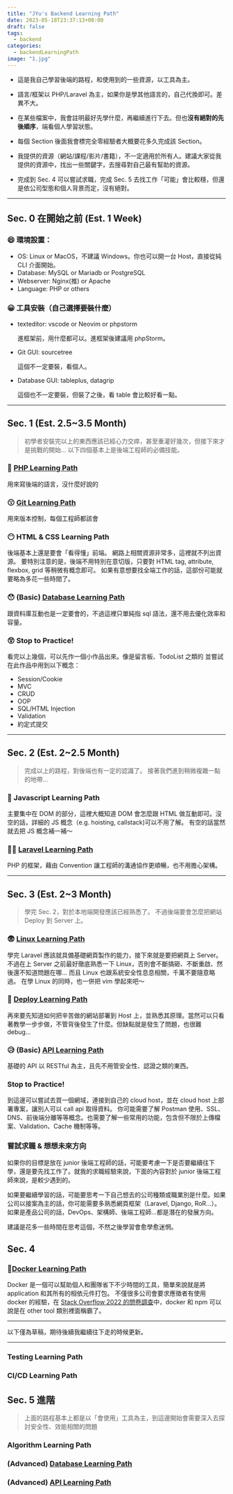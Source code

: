 ```yaml
---
title: "JYu's Backend Learning Path"
date: 2023-05-18T23:37:13+08:00
draft: false
tags:
  - backend
categories:
  - backendLearningPath
image: "1.jpg"
---
```


- 這是我自己學習後端的路程，和使用到的一些資源，以工具為主。

- 語言/框架以 PHP/Laravel 為主，如果你是學其他語言的，自己代換即可。差異不大。

- 在某些檔案中，我會註明最好先學什麼，再繼續進行下去。但也**沒有絕對的先後順序**，端看個人學習狀態。

- 每個 Section 後面我會標完全零經驗者大概要花多久完成該 Section。

- 我提供的資源（網站/課程/影片/書籍），不一定適用於所有人。建議大家從我提供的資源中，找出一些關鍵字，去搜尋對自己最有幫助的資源。

- 完成到 Sec. 4 可以嘗試求職，完成 Sec. 5 去找工作「可能」會比較穩，但還是依公司型態和個人背景而定，沒有絕對。

---
## Sec. 0 在開始之前 (Est. 1 Week)
### 😄 環境設置：
- OS: Linux or MacOS，不建議 Windows。你也可以開一台 Host，直接從純 CLI 介面開始。
- Database: MySQL or Mariadb or PostgreSQL
- Webserver: Nginx(推) or Apache
- Language: PHP or others
### 😀 工具安裝（自己選擇要裝什麼）
- texteditor: vscode or Neovim or phpstorm

  進框架前，用什麼都可以。進框架後建議用 phpStorm。
- Git GUI: sourcetree

  這個不一定要裝，看個人。
- Database GUI: tableplus, datagrip

  這個也不一定要裝，但裝了之後，看 table 會比較好看一點。




---
## Sec. 1 (Est. 2.5~3.5 Month)
> 初學者安裝完以上的東西應該已經心力交瘁，甚至重灌好幾次，但接下來才是挑戰的開始...
> 以下四個基本上是後端工程師的必備技能。

### 🤨 [PHP Learning Path](https://jyu1999.com/backendlearningpath/php_learning_path/)
用來寫後端的語言，沒什麼好說的

### 😗 [Git Learning Path](https://jyu1999.com/backendlearningpath/git_learning_path/)
用來版本控制，每個工程師都該會

### 😶 HTML & CSS Learning Path
後端基本上還是要會「看得懂」前端。
網路上相關資源非常多，這裡就不列出資源。
要特別注意的是，後端不用特別在意切版，只要對 HTML tag, attribute, flexbox, grid 等稍微有概念即可。
如果有意想要找全端工作的話，這部份可能就要略為多花一些時間了。

### 😯 (Basic) [Database Learning Path](https://jyu1999.com/backendlearningpath/database_learning_path/)
跟資料庫互動也是一定要會的，不過這裡只單純指 sql 語法，還不用去優化效率和容量。

### 😲 Stop to Practice!
看完以上幾個，可以先作一個小作品出來。像是留言板、TodoList 之類的
並嘗試在此作品中用到以下概念：
- Session/Cookie
- MVC
- CRUD
- OOP
- SQL/HTML Injection
- Validation
- 約定式提交

---
## Sec. 2 (Est. 2~2.5 Month)
> 完成以上的路程，對後端也有一定的認識了。
> 接著我們進到稍微複雜一點的地帶...

### 🫤 Javascript Learning Path
主要集中在 DOM 的部分，這裡大概知道 DOM 會怎麼跟 HTML  做互動即可。沒空的話，詳細的 JS 概念（e.g. hoisting, callstack)可以不用了解。
有空的話當然就去把 JS 概念補一補～

### 😵‍💫 [Laravel Learning Path](https://jyu1999.com/backendlearningpath/laravel_learning_path/)
PHP 的框架，藉由 Convention 讓工程師的溝通協作更順暢，也不用擔心架構。

---
## Sec. 3 (Est. 2~3 Month)
> 學完 Sec. 2，對於本地端開發應該已經熟悉了。
> 不過後端要會怎麼把網站 Deploy 到 Server 上。

### 😨 [Linux Learning Path](https://jyu1999.com/backendlearningpath/linux_learning_path/)
學完 Laravel  應該就具備基礎網頁製作的能力，接下來就是要把網頁上 Server。不過在上 Server 之前最好徹底熟悉一下 Linux，否則會不斷搞砸、不斷重啟、然後還不知道問題在哪...
而且 Linux 也跟系統安全性息息相關，千萬不要隨意略過。
在學 Linux 的同時，也一併把 vim 學起來吧～

### 🥺 [Deploy Learning Path](https://jyu1999.com/backendlearningpath/deploy_learning_path/)
再來要先知道如何把辛苦做的網站部署到 Host 上，並熟悉其原理。當然可以只看著教學一步步做，不管背後發生了什麼。但缺點就是發生了問題，也很難 debug...

### 😥 (Basic) [API Learning Path](https://jyu1999.com/backendlearningpath/api_learning_path/)
基礎的 API 以 RESTful 為主，且先不用管安全性、認證之類的東西。

### Stop to Practice!
到這邊可以嘗試去買一個網域，連接到自己的 cloud host，並在 cloud host 上部署專案，讓別人可以 call api 取得資料。
你可能需要了解 Postman 使用、SSL、DNS、前後端分離等等概念。也需要了解一些常用的功能，包含但不限於上傳檔案、Validation、Cache 機制等等。

### 嘗試求職 & 想想未來方向
如果你的目標是放在 junior 後端工程師的話，可能要考慮一下是否要繼續往下學，還是要先找工作了。就我的求職經驗來說，下面的內容對於 junior 後端工程師來說，是較少遇到的。

如果要繼續學習的話，可能要思考一下自己想去的公司種類或職業別是什麼。如果公司以接案為主的話，你可能需要多熟悉網頁框架（Laravel, Django, RoR...）。如果是產品公司的話，DevOps、架構師、後端工程師...都是潛在的發展方向。

建議是花多一些時間在思考這個，不然之後學習會愈學愈迷惘。


## Sec. 4

### 🥶[Docker Learning Path](https://jyu1999.com/backendlearningpath/docker_learning_path/)
Docker 是一個可以幫助個人和團隊省下不少時間的工具，簡單來說就是將 application 和其所有的相依元件打包。
不僅很多公司會要求應徵者有使用 docker 的經驗，在 [Stack Overflow 2022 的問卷調查](https://survey.stackoverflow.co/2022/#technology-worked-with-vs-want-to-work-with)中，docker 和 npm 可以說是在 other tool 類別裡面稱霸了。

---
以下僅為草稿，期待後續我繼續往下走的時候更新。

---

### Testing Learning Path

### CI/CD Learning Path

## Sec. 5 進階
> 上面的路程基本上都是以「會使用」工具為主，到這邊開始會需要深入去探討安全性、效能相關的問題

### Algorithm Learning Path

### (Advanced) [Database Learning Path](https://jyu1999.com/backendlearningpath/database_learning_path/)

### (Advanced) [API Learning Path](https://jyu1999.com/backendlearningpath/api_learning_path/)







